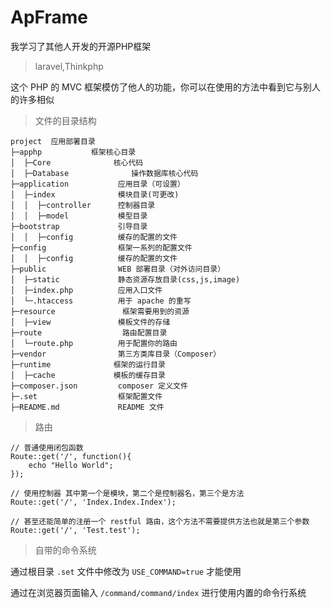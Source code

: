 # ApFrame

我学习了其他人开发的开源PHP框架

> laravel,Thinkphp

这个 PHP 的 MVC 框架模仿了他人的功能，你可以在使用的方法中看到它与别人的许多相似

> 文件的目录结构
```
project  应用部署目录
├─apphp           框架核心目录
│  ├─Core              核心代码
│  ├─Database              操作数据库核心代码
├─application           应用目录（可设置）
│  ├─index              模块目录(可更改)
│  │  ├─controller      控制器目录
│  │  ├─model           模型目录
├─bootstrap             引导目录
│  │  ├─config          缓存的配置的文件
├─config                框架一系列的配置文件
│  │  ├─config          缓存的配置的文件
├─public                WEB 部署目录（对外访问目录）
│  ├─static             静态资源存放目录(css,js,image)
│  ├─index.php          应用入口文件
│  └─.htaccess          用于 apache 的重写
├─resource               框架需要用到的资源
│  ├─view               模板文件的存储
├─route                  路由配置目录
│  └─route.php          用于配置你的路由
├─vendor                第三方类库目录（Composer）
├─runtime              框架的运行目录
│  ├─cache             模板的缓存目录
├─composer.json         composer 定义文件
├─.set                  框架配置文件
├─README.md             README 文件
```

> 路由
```
// 普通使用闭包函数
Route::get('/', function(){
    echo "Hello World";
});

// 使用控制器 其中第一个是模块，第二个是控制器名，第三个是方法
Route::get('/', 'Index.Index.Index');

// 甚至还能简单的注册一个 restful 路由，这个方法不需要提供方法也就是第三个参数
Route::get('/', 'Test.test');
```

> 自带的命令系统

通过根目录 `.set` 文件中修改为 `USE_COMMAND=true` 才能使用

通过在浏览器页面输入 `/command/command/index` 进行使用内置的命令行系统


 
